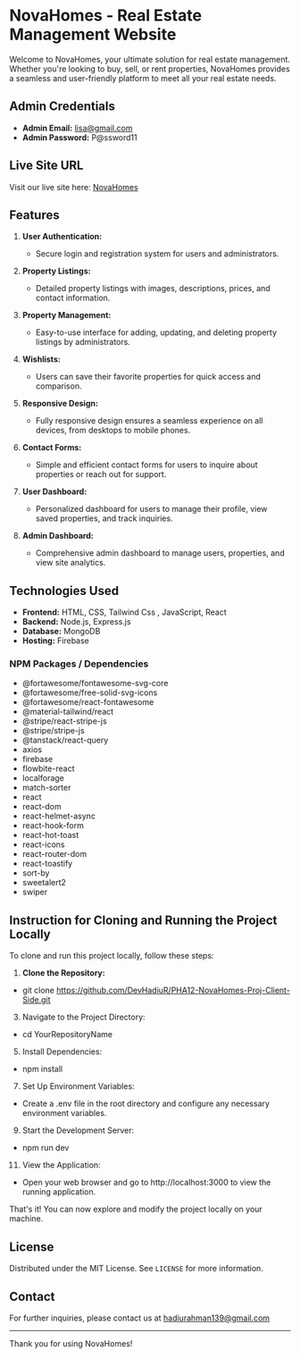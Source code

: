 # NovaHomes - Real Estate Management Website

Welcome to NovaHomes, your ultimate solution for real estate management. Whether you're looking to buy, sell, or rent properties, NovaHomes provides a seamless and user-friendly platform to meet all your real estate needs.

## Admin Credentials
- **Admin Email:** lisa@gmail.com
- **Admin Password:** P@ssword11

## Live Site URL
Visit our live site here: [NovaHomes](https://assignment-12-novahomes-proj.web.app/)

## Features
1. **User Authentication:**
   - Secure login and registration system for users and administrators.
   
2. **Property Listings:**
   - Detailed property listings with images, descriptions, prices, and contact information.

3. **Property Management:**
   - Easy-to-use interface for adding, updating, and deleting property listings by administrators.

4. **Wishlists:**
   - Users can save their favorite properties for quick access and comparison.

5. **Responsive Design:**
   - Fully responsive design ensures a seamless experience on all devices, from desktops to mobile phones.

6. **Contact Forms:**
   - Simple and efficient contact forms for users to inquire about properties or reach out for support.

7. **User Dashboard:**
   - Personalized dashboard for users to manage their profile, view saved properties, and track inquiries.

8. **Admin Dashboard:**
    - Comprehensive admin dashboard to manage users, properties, and view site analytics.

## Technologies Used
- **Frontend:** HTML, CSS, Tailwind Css , JavaScript, React
- **Backend:** Node.js, Express.js
- **Database:** MongoDB
- **Hosting:** Firebase

### NPM Packages / Dependencies
- @fortawesome/fontawesome-svg-core
- @fortawesome/free-solid-svg-icons
- @fortawesome/react-fontawesome
- @material-tailwind/react
- @stripe/react-stripe-js
- @stripe/stripe-js
- @tanstack/react-query
- axios
- firebase
- flowbite-react
- localforage
- match-sorter
- react
- react-dom
- react-helmet-async
- react-hook-form
- react-hot-toast
- react-icons
- react-router-dom
- react-toastify
- sort-by
- sweetalert2
- swiper



## Instruction for Cloning and Running the Project Locally

To clone and run this project locally, follow these steps:

1. **Clone the Repository:**
   
  - git clone https://github.com/DevHadiuR/PHA12-NovaHomes-Proj-Client-Side.git

3. Navigate to the Project Directory:

  - cd YourRepositoryName

5. Install Dependencies:

  - npm install

7. Set Up Environment Variables:

  - Create a .env file in the root directory and configure any necessary environment variables.

9. Start the Development Server:

  - npm run dev

11. View the Application:

- Open your web browser and go to http://localhost:3000 to view the running application.


That's it! You can now explore and modify the project locally on your machine.


## License
Distributed under the MIT License. See `LICENSE` for more information.

## Contact
For further inquiries, please contact us at hadiurahman139@gmail.com

---

Thank you for using NovaHomes!
